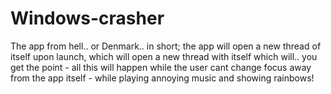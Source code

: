 # Windows-crasher 
The app from hell.. or Denmark.. in short; the app will open a new thread of itself upon launch, which will open a new thread with itself which will.. you get the point - all this will happen while the user cant change focus away from the app itself - while playing annoying music and showing rainbows!
